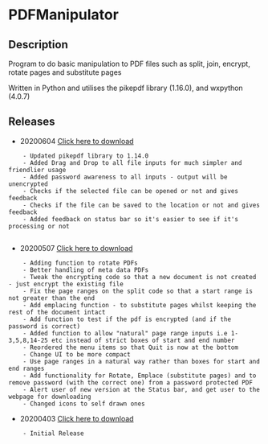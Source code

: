 # PDFManipulator

## Description

Program to do basic manipulation to PDF files such as split, join, encrypt, rotate pages and substitute pages

Written in Python and utilises the pikepdf library (1.16.0), and wxpython (4.0.7)

## Releases

+ 20200604 [Click here to download](https://raw.githubusercontent.com/hebeallrusty/PDFManipulator/master/dist/2020604/PDFManipulator.exe)

```
	- Updated pikepdf library to 1.14.0
	- Added Drag and Drop to all file inputs for much simpler and friendlier usage
	- Added password awareness to all inputs - output will be unencrypted
	- Checks if the selected file can be opened or not and gives feedback
	- Checks if the file can be saved to the location or not and gives feedback
	- Added feedback on status bar so it's easier to see if it's processing or not
	
```


+ 20200507 [Click here to download](https://raw.githubusercontent.com/hebeallrusty/PDFManipulator/master/dist/2020507/PDFManipulator.exe)

```
	- Adding function to rotate PDFs
	- Better handling of meta data PDFs
	- Tweak the encrypting code so that a new document is not created - just encrypt the existing file
	- Fix the page ranges on the split code so that a start range is not greater than the end
	- Add emplacing function - to substitute pages whilst keeping the rest of the document intact
	- Add function to test if the pdf is encrypted (and if the password is correct)
	- Added function to allow "natural" page range inputs i.e 1-3,5,8,14-25 etc instead of strict boxes of start and end number
	- Reordered the menu items so that Quit is now at the bottom
	- Change UI to be more compact
	- Use page ranges in a natural way rather than boxes for start and end ranges
	- Add functionality for Rotate, Emplace (substitute pages) and to remove password (with the correct one) from a password protected PDF
	- Alert user of new version at the Status bar, and get user to the webpage for downloading
	- Changed icons to self drawn ones
```

+ 20200403 [Click here to download](https://raw.githubusercontent.com/hebeallrusty/PDFManipulator/master/dist/2020403/PDFManipulator.exe)

```
	- Initial Release
```


